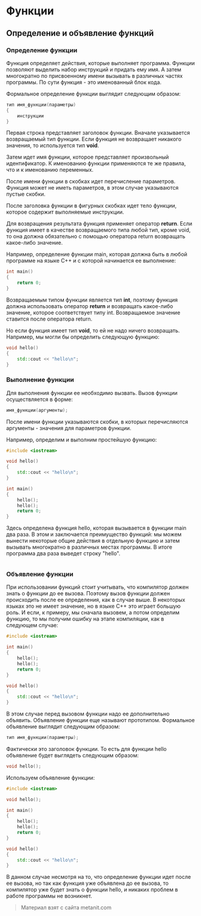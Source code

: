# Функции

## Определение и объявление функций

### Определение функции

Функция определяет действия, которые выполняет программа. Функции позволяют выделить набор инструкций и придать ему имя. А затем многократно по присвоенному имени вызывать в различных частях программы. По сути функция - это именованный блок кода.

Формальное определение функции выглядит следующим образом:

```cpp
тип имя_функции(параметры)
{
    инструкции
}
```

Первая строка представляет заголовок функции. Вначале указывается возвращаемый тип функции. Если функция не возвращает никакого значения, то используется тип **void**.

Затем идет имя функции, которое представляет произвольный идентификатор. К именованию функции применяются те же правила, что и к именованию переменных.

После имени функции в скобках идет перечисление параметров. Функция может не иметь параметров, в этом случае указываются пустые скобки.

После заголовка функции в фигурных скобках идет тело функции, которое содержит выполняемые инструкции.

Для возвращения результата функция применяет оператор **return**. Если функция имеет в качестве возвращаемого типа любой тип, кроме void, то она должна обязательно с помощью оператора return возвращать какое-либо значение.

Например, определение функции main, которая должна быть в любой программе на языке C++ и с которой начинается ее выполнение:

```cpp
int main()
{
    return 0;
}
```

Возвращаемым типом функции является тип **int**, поэтому функция должна использовать оператор **return** и возвращать какое-либо значение, которое соответствует типу int. Возвращаемое значение ставится после оператора return.

Но если функция имеет тип **void**, то ей не надо ничего возвращать. Например, мы могли бы определить следующую функцию:

```cpp
void hello()
{
    std::cout << "hello\n";
}
```

### Выполнение функции

Для выполнения функции ее необходимо вызвать. Вызов функции осуществляется в форме:

```cpp
имя_функции(аргументы);
```

После имени функции указываются скобки, в которых перечисляются аргументы - значения для параметров функции.

Например, определим и выполним простейшую функцию:

```cpp
#include <iostream>

void hello()
{
    std::cout << "hello\n";
}

int main()
{
    hello();
    hello();
    return 0;
}
```

Здесь определена функция hello, которая вызывается в функции main два раза. В этом и заключается преимущество функций: мы можем вынести некоторые общие действия в отдельную функцию и затем вызывать многократно в различных местах программы. В итоге программа два раза выведет строку "hello".

```

```

### Объявление функции

При использовании функций стоит учитывать, что компилятор должен знать о функции до ее вызова. Поэтому вызов функции должен происходить после ее определения, как в случае выше. В некоторых языках это не имеет значение, но в языке C++ это играет большую роль. И если, к примеру, мы сначала вызовем, а потом определим функцию, то мы получим ошибку на этапе компиляции, как в следующем случае:

```cpp
#include <iostream>

int main()
{
    hello();
    hello();
    return 0;
}

void hello()
{
    std::cout << "hello\n";
}
```

В этом случае перед вызовом функции надо ее дополнительно объявить. Объявление функции еще называют прототипом. Формальное объявление выглядит следующим образом:

```cpp
тип имя_функции(параметры);
```

Фактически это заголовок функции. То есть для функции hello объявление будет выглядеть следующим образом:

```cpp
void hello();
```

Используем объявление функции:

```cpp
#include <iostream>

void hello();

int main()
{
    hello();
    hello();
    return 0;
}

void hello()
{
    std::cout << "hello\n";
}
```

В данном случае несмотря на то, что определение функции идет после ее вызова, но так как функция уже объявлена до ее вызова, то компилятор уже будет знать о функции hello, и никаких проблем в работе программы не возникнет.


> Материал взят с сайта metanit.com
